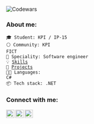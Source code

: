 
<img align="left" alt="Codewars" 
src="https://www.codewars.com/users/jugular237/badges/small" /><br>

### About me:
<code>🎓 Student: KPI / IP-15</code><br>
<code>⚪ Community: KPI FICT</code><br>
<code>👷 Speciality: Software engineer </code><br>
<code>💡 [Skills](SKILLS.md)</code><br>
<code>🧻 [Projects](PROJECTS.md)</code><br>
<code>🧑‍💻 Languages: C#</code><br>
<code>📦 Tech stack: .NET</code><br>


### Connect with me:

[<img align="left" alt="OleksiiLaziuta | Instagram" width="22px" src="https://raw.githubusercontent.com/rahuldkjain/github-profile-readme-generator/master/src/images/icons/Social/instagram.svg" />][instagram]
[<img align="left" alt="OleksiiLaziuta | Telegram" width="22px" src="https://user-images.githubusercontent.com/49933115/139837223-bf23d3a9-4638-4e17-994a-ac8678d5f517.png" />][telegram]
[<img align="left" alt="OleksiiLaziuta | Gmail" width="22px" src="https://upload.wikimedia.org/wikipedia/commons/8/8c/Gmail_Icon_%282013-2020%29.svg" />][gmail]

<br />

[instagram]: https://www.instagram.com/oleksiylaziuta/
[telegram]: https://telegram.me/juglr
[gmail]: mailto:laziutaoleksij

<br />
<br />



